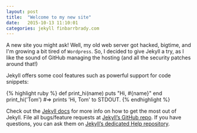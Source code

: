 ```yaml
---
layout: post
title:  "Welcome to my new site"
date:   2015-10-13 11:10:01
categories: jekyll finbarrbrady.com
---
```

A new site you might ask! Well, my old web server got hacked, bigtime, and I'm growing a bit tired
of `Wordpress`. So, I decided to give Jekyll a try, as I like the sound of GitHub managing
the hosting (and all the security patches around that!)


Jekyll offers some cool features such as powerful support for code snippets:

{% highlight ruby %}
def print_hi(name)
  puts "Hi, #{name}"
end
print_hi('Tom')
#=> prints 'Hi, Tom' to STDOUT.
{% endhighlight %}

Check out the [Jekyll docs][jekyll] for more info on how to get the most out of Jekyll. File all bugs/feature requests at [Jekyll’s GitHub repo][jekyll-gh]. If you have questions, you can ask them on [Jekyll’s dedicated Help repository][jekyll-help].

[jekyll]:      http://jekyllrb.com
[jekyll-gh]:   https://github.com/jekyll/jekyll
[jekyll-help]: https://github.com/jekyll/jekyll-help
